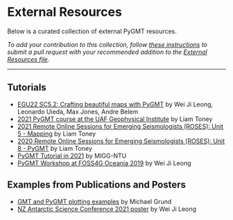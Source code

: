# External Resources

Below is a curated collection of external PyGMT resources.

*To add your contribution to this collection, follow [these instructions](https://github.com/GenericMappingTools/pygmt/blob/main/CONTRIBUTING.md#editing-the-documentation)
to submit a pull request with your recommended addition to the
[External Resources file](https://github.com/GenericMappingTools/pygmt/blob/main/doc/external_resources.md).*

---

## Tutorials

- [EGU22 SC5.2: Crafting beautiful maps with PyGMT](https://github.com/GenericMappingTools/egu22pygmt) by Wei Ji Leong, Leonardo Uieda, Max Jones, Andre Belem
- [2021 PyGMT course at the UAF Geophysical Institute](https://github.com/liamtoney/gi-pygmt-2021) by Liam Toney
- [2021 Remote Online Sessions for Emerging Seismologists (ROSES): Unit 5 - Mapping](https://www.youtube.com/watch?v=Zvcy7VDuhiw) by Liam Toney
- [2020 Remote Online Sessions for Emerging Seismologists (ROSES): Unit 8 - PyGMT](https://www.iris.edu/hq/inclass/lesson/728) by Liam Toney
- [PyGMT Tutorial in 2021](https://github.com/MIGG-NTU/PyGMT2021) by MIGG-NTU
- [PyGMT Workshop at FOSS4G Oceania 2019](https://github.com/GenericMappingTools/foss4g2019oceania) by Wei Ji Leong

## Examples from Publications and Posters

- [GMT and PyGMT plotting examples](https://github.com/michaelgrund/GMT-plotting) by Michael Grund
- [NZ Antarctic Science Conference 2021 poster](https://github.com/weiji14/nzasc2021) by Wei Ji Leong
